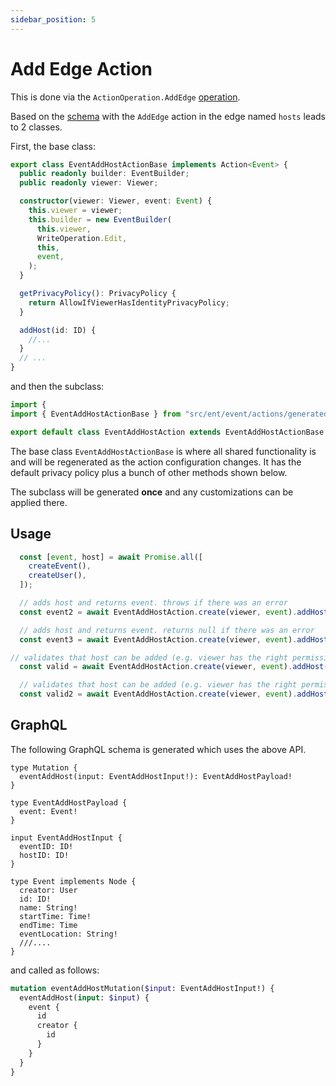 ```yaml
---
sidebar_position: 5
---
```


# Add Edge Action

This is done via the `ActionOperation.AddEdge` [operation](/docs/ent-schema/actions#operation).

Based on the [schema](/docs/actions/action#schema) with the `AddEdge` action in the edge named `hosts` leads to 2 classes.

First, the base class:

```ts title="src/ent/event/actions/generated/event_add_host_action_base.ts"
export class EventAddHostActionBase implements Action<Event> {
  public readonly builder: EventBuilder;
  public readonly viewer: Viewer;

  constructor(viewer: Viewer, event: Event) {
    this.viewer = viewer;
    this.builder = new EventBuilder(
      this.viewer,
      WriteOperation.Edit,
      this,
      event,
    );
  }

  getPrivacyPolicy(): PrivacyPolicy {
    return AllowIfViewerHasIdentityPrivacyPolicy;
  }

  addHost(id: ID) {
    //...
  }
  // ...
}
```

and then the subclass:

```ts title="src/ent/event/actions/event_add_host_action.ts"
import {
import { EventAddHostActionBase } from "src/ent/event/actions/generated/event_add_host_action_base";

export default class EventAddHostAction extends EventAddHostActionBase {}
```

The base class `EventAddHostActionBase` is where all shared functionality is and will be regenerated as the action configuration changes. It has the default privacy policy plus a bunch of other methods shown below.

The subclass will be generated **once** and any customizations can be applied there.

## Usage

```ts
  const [event, host] = await Promise.all([
    createEvent(),
    createUser(),
  ]);

  // adds host and returns event. throws if there was an error
  const event2 = await EventAddHostAction.create(viewer, event).addHost(host.id).saveX();

  // adds host and returns event. returns null if there was an error
  const event3 = await EventAddHostAction.create(viewer, event).addHost(host.id).save();

// validates that host can be added (e.g. viewer has the right permissions or the validator allows it) and throws if not
  const valid = await EventAddHostAction.create(viewer, event).addHost(host.id).validX();

  // validates that host can be added (e.g. viewer has the right permissions or the validator allows it) and returns true/false 
  const valid2 = await EventAddHostAction.create(viewer, event).addHost(host.id).valid();
```

## GraphQL

The following GraphQL schema is generated which uses the above API.

``` title="src/graphql/schema.gql"
type Mutation {
  eventAddHost(input: EventAddHostInput!): EventAddHostPayload!
}

type EventAddHostPayload {
  event: Event!
}

input EventAddHostInput {
  eventID: ID!
  hostID: ID!
}

type Event implements Node {
  creator: User
  id: ID!
  name: String!
  startTime: Time!
  endTime: Time
  eventLocation: String!
  ///.... 
}
```

and called as follows:

```graphql
mutation eventAddHostMutation($input: EventAddHostInput!) {
  eventAddHost(input: $input) {
    event {
      id 
      creator {
        id
      }
    }
  }
}
```
